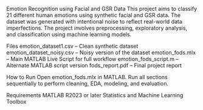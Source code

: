 Emotion Recognition using Facial and GSR Data
This project aims to classify 21 different human emotions using synthetic facial and GSR data. The dataset was generated with intentional noise to reflect real-world data imperfections. The project involves preprocessing, exploratory analysis, and classification using machine learning models.

Files
emotion_dataset1.csv – Clean synthetic dataset
emotion_dataset_noisy.csv – Noisy version of the dataset
emotion_fods.mlx – Main MATLAB Live Script for full workflow
emotion_fods_script.m – Alternate MATLAB script version
fods_report.pdf – Final project report

How to Run
Open emotion_fods.mlx in MATLAB.
Run all sections sequentially to perform cleaning, EDA, modeling, and evaluation.

Requirements
MATLAB R2023 or later
Statistics and Machine Learning Toolbox

